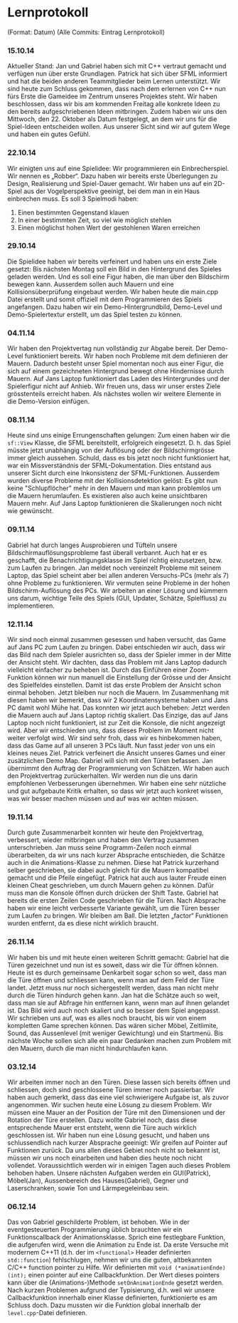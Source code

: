 # Lernprotokoll

(Format: Datum)
(Alle Commits: Eintrag Lernprotokoll)

### 15.10.14

Aktueller Stand: Jan und Gabriel haben sich mit C++ vertraut gemacht und verfügen nun über erste Grundlagen. 
Patrick hat sich über SFML informiert und hat die beiden anderen Teammitglieder beim Lernen unterstützt.
Wir sind heute zum Schluss gekommen, dass nach dem erlernen von C++ nun fürs Erste die Gameidee im Zentrum unseres Projektes steht.
Wir haben beschlossen, dass wir bis am kommenden Freitag alle konkrete Ideen zu den bereits aufgeschriebenen Ideen mitbringen. Zudem haben wir uns den Mittwoch, den 22. Oktober als Datum festgelegt, an dem wir uns für die Spiel-Ideen entscheiden wollen. 
Aus unserer Sicht sind wir auf gutem Wege und haben ein gutes Gefühl.

### 22.10.14

Wir einigten uns auf eine Spielidee: Wir programmieren ein Einbrecherspiel. Wir nennen es „Robber“. Dazu haben wir bereits erste Überlegungen zu Design, Realisierung und Spiel-Dauer gemacht. Wir haben uns auf ein 2D-Spiel aus der Vogelperspektive geeinigt, bei dem man in ein Haus einbrechen muss. Es soll 3 Spielmodi haben:
  1. Einen bestimmten Gegenstand klauen
  2. In einer bestimmten Zeit, so viel wie möglich stehlen
  3. Einen möglichst hohen Wert der gestohlenen Waren erreichen

### 29.10.14

Die Spielidee haben wir bereits verfeinert und haben uns ein erste Ziele gesetzt: 
Bis nächsten Montag soll ein Bild in den Hintergrund des Spieles geladen werden. Und es soll eine Figur haben, die man über den Bildschirm bewegen kann. 
Ausserdem sollen auch Mauern und eine Kollisionsüberprüfung eingebaut werden. 
Wir haben heute die main.cpp Datei erstellt und somit offiziell mit dem Programmieren des Spiels angefangen. 
Dazu haben wir ein Demo-Hintergrundbild, Demo-Level und Demo-Spielertextur erstellt, um das Spiel testen zu können.

### 04.11.14

Wir haben den Projektvertag nun vollständig zur Abgabe bereit. 
Der Demo-Level funktioniert bereits. Wir haben noch Probleme mit dem definieren der Mauern. Dadurch besteht unser Spiel momentan noch aus einer Figur, die sich auf einem gezeichneten Hintergrund bewegt ohne Hindernisse durch Mauern. 
Auf Jans Laptop funktioniert das Laden des Hintergrundes und der Spielerfigur nicht auf Anhieb. Wir freuen uns, dass wir unser erstes Ziele grösstenteils erreicht haben. 
Als nächstes wollen wir weitere Elemente in die Demo-Version einfügen.

### 08.11.14

Heute sind uns einige Errungenschaften gelungen: Zum einen haben wir die `sf::View` Klasse, die SFML bereitstellt, erfolgreich eingesetzt. D. h. das Spiel müsste jetzt
unabhängig von der Auflösung oder der Bildschirmgrösse immer gleich aussehen. Schuld, dass es bis jetzt noch nicht funktioniert hat, war ein Missverständnis der SFML-Dokumentation.
Dies entstand aus unserer Sicht durch eine Inkonsistenz der SFML-Funktionen. Ausserdem wurden diverse Probleme mit der Kollisionsdetektion gelöst: Es gibt nun keine "Schlupflöcher" mehr in den Mauern und man kann problemlos um die Mauern herumlaufen. Es existieren also auch keine unsichtbaren Mauern mehr. Auf Jans Laptop funktionieren die Skalierungen noch nicht wie gewünscht.


### 09.11.14

Gabriel hat durch langes Ausprobieren und Tüfteln unsere Bildschirmauflösungsprobleme fast überall verbannt. 
Auch hat er es geschafft, die Benachrichtigungsklasse im Spiel richtig einzusetzen, bzw. zum Laufen zu bringen. 
Jan meldet noch vereinzelt Probleme mit seinem Laptop, das Spiel scheint aber bei allen anderen Versuchs-PCs (mehr als 7) ohne Probleme zu funktionieren. Wir vermuten seine Probleme in der hohen Bildschirm-Auflösung des PCs. Wir arbeiten an einer Lösung und kümmern uns darum, wichtige Teile des Spiels (GUI, Updater, Schätze, Spielfluss) zu implementieren.

### 12.11.14

Wir sind noch einmal zusammen gesessen und haben versucht, das Game auf Jans PC  zum Laufen zu bringen.
Dabei entschieden wir auch, dass wir das Bild nach dem Spieler ausrichten so, dass der Spieler immer in der Mitte der Ansicht steht. 
Wir dachten, dass das Problem mit Jans Laptop dadurch vielleicht einfacher zu beheben ist. Durch das Einführen einer Zoom-Funktion können wir nun manuell die Einstellung der Grösse und der Ansicht des Spielfeldes einstellen. 
Damit ist das erste Problem der Ansicht schon einmal behoben. Jetzt bleiben nur noch die Mauern. 
Im Zusammenhang mit diesen haben wir bemerkt, dass wir 2 Koordinatensysteme haben und Jans PC damit wohl Mühe hat. 
Das konnten wir jetzt auch beheben: Jetzt werden die Mauern auch auf Jans Laptop richtig skaliert. 
Das Einzige, das auf Jans Laptop noch nicht funktioniert, ist zur Zeit die Konsole, die nicht angezeigt wird. 
Aber wir entschieden uns, dass dieses Problem im Moment nicht weiter verfolgt wird. Wir sind sehr froh, dass wir es hinbekommen haben, dass das Game auf all unseren 3 PCs läuft. 
Nun fasst jeder von uns ein kleines neues Ziel. 
Patrick verfeinert die Ansicht unseres Games und einer zusätzlichen Demo Map. Gabriel will sich mit den Türen befassen. 
Jan übernimmt den Auftrag der Programmierung von Schätzen.
Wir haben auch den Projektvertrag zurückerhalten. Wir werden nun die uns darin empfohlenen Verbesserungen übernehmen. 
Wir haben eine sehr nützliche und gut aufgebaute Kritik erhalten, so dass wir jetzt auch konkret wissen, was wir besser machen müssen und auf was wir achten müssen.

### 19.11.14

Durch gute Zusammenarbeit konnten wir heute den Projektvertrag, verbessert, wieder mitbringen und haben den Vertrag zusammen unterschrieben. 
Jan muss seine Programm-Zeilen noch einmal überarbeiten, da wir uns nach kurzer Absprache entschieden, die Schätze auch in die Animations-Klasse zu nehmen. 
Diese hat Patrick kurzerhand selber geschrieben, sie dabei auch gleich für die Mauern kompatibel gemacht und die Pfeile eingefügt. 
Patrick hat auch aus lauter Freude einen kleinen Cheat geschrieben, um durch Mauern gehen zu können. Dafür muss man die Konsole öffnen durch drücken der Shift Taste. 
Gabriel hat bereits die ersten Zeilen Code geschrieben für die Türen. Nach Absprache haben wir eine leicht verbesserte Variante gewählt, um die Türen besser zum Laufen zu bringen. 
Wir bleiben am Ball. Die letzten „factor“ Funktionen wurden entfernt, da es diese nicht wirklich braucht.

### 26.11.14

Wir haben bis und mit heute einen weiteren Schritt gemacht: Gabriel hat die Türen gezeichnet und nun ist es soweit, dass wir die Tür öffnen können. 
Heute ist es durch gemeinsame Denkarbeit sogar schon so weit, dass man die Türe öffnen und schliessen kann, wenn man auf dem Feld der Türe landet. Jetzt muss nur noch sichergestellt werden, dass man nicht mehr durch die Türen hindurch gehen kann. 
Jan hat die Schätze auch so weit, dass man sie auf Abfrage hin entfernen kann, wenn man auf ihnen gelandet ist. 
Das Bild wird auch noch skaliert und so besser dem Spiel angepasst. 
Wir schrieben uns auf, was es alles noch braucht, bis wir von einem kompletten Game sprechen können. 
Das wären sicher Möbel, Zeitlimite, Sound, das Aussenlevel (mit weniger Gewichtung) und ein Startmenü. 
Bis nächste Woche sollen sich alle ein paar Gedanken machen zum Problem  mit den Mauern, durch die man nicht hindurchlaufen kann.

### 03.12.14

Wir arbeiten immer noch an den Türen. Diese lassen sich bereits öffnen und schliessen, doch sind geschlossene Türen immer noch passierbar. 
Wir haben auch gemerkt, dass das eine viel schwierigere Aufgabe ist, als zuvor angenommen. Wir suchen heute eine Lösung zu diesem Problem. Wir müssen eine Mauer an der Position der Türe mit den Dimensionen und der Rotation der Türe erstellen.
Dazu wollte Gabriel noch, dass diese entsprechende Mauer erst entsteht, wenn die Türe auch wirklich geschlossen ist.
Wir haben nun eine Lösung gesucht, und haben uns schlussendlich nach kurzer Absprache geeinigt: Wir greifen auf Pointer auf Funktionen zurück.
Da uns allen dieses Gebiet noch nicht so bekannt ist, müssen wir uns noch einarbeiten und haben dies heute noch nicht vollendet.
Voraussichtlich werden wir in einigen Tagen auch dieses Problem behoben haben.
Unsere nächsten Aufgaben werden ein GUI(Patrick), Möbel(Jan), Aussenbereich des Hauses(Gabriel), Gegner und Laserschranken, sowie Ton und Lärmpegeleinbau sein.

### 06.12.14

Das von Gabriel geschilderte Problem, ist behoben. Wie in der eventgesteuerten Programmierung üblich brauchten wir ein Funktionscallback der Animationsklasse. Sprich eine festlegbare Funktion,  die aufgerufen wird, wenn die Animation zu Ende ist. Da erste Versuche mit modernem C++11 (d.h. der im `<functional>` Header definierten `std::function`) fehlschlugen, nehmen wir uns die guten, altbekannten C/C++ function pointer zu Hilfe. Wir definierten mit `void (*animationEnde)(int);` einen
pointer auf eine Callbackfunktion. Der Wert dieses pointers kann über die (Animations-)Methode `setOnAnimationEnde` gesetzt werden.
Nach kurzen Problemen aufgrund der Typisierung, d.h. weil wir unsere Callbackfunktion innerhalb einer Klasse definierten, funktionierte es am Schluss doch. Dazu mussten wir die Funktion global innerhalb der `level.cpp`-Datei definieren. 
